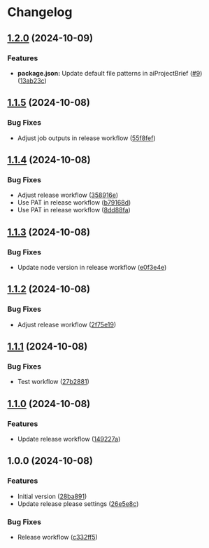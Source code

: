 # Changelog

## [1.2.0](https://github.com/WoHinDu/AI-Project-Brief/compare/v1.1.5...v1.2.0) (2024-10-09)


### Features

* **package.json:** Update default file patterns in aiProjectBrief ([#9](https://github.com/WoHinDu/AI-Project-Brief/issues/9)) ([13ab23c](https://github.com/WoHinDu/AI-Project-Brief/commit/13ab23c8e47fcdf0dac3fe1c381c2e8f4bb8b9f6))

## [1.1.5](https://github.com/WoHinDu/AI-Project-Brief/compare/v1.1.4...v1.1.5) (2024-10-08)


### Bug Fixes

* Adjust job outputs in release workflow ([55f8fef](https://github.com/WoHinDu/AI-Project-Brief/commit/55f8fef2f1f4706aa7bc51abe599825030a4217a))

## [1.1.4](https://github.com/WoHinDu/AI-Project-Brief/compare/v1.1.3...v1.1.4) (2024-10-08)


### Bug Fixes

* Adjust release workflow ([358916e](https://github.com/WoHinDu/AI-Project-Brief/commit/358916e9b605996835af56069ee3c457dc65d12a))
* Use PAT in release workflow ([b79168d](https://github.com/WoHinDu/AI-Project-Brief/commit/b79168d8d917e86fbf020d077919b936c50af784))
* Use PAT in release workflow ([8dd88fa](https://github.com/WoHinDu/AI-Project-Brief/commit/8dd88faeab30440e6acea0faaad23b09ca6bc195))

## [1.1.3](https://github.com/WoHinDu/AI-Project-Brief/compare/v1.1.2...v1.1.3) (2024-10-08)


### Bug Fixes

* Update node version in release workflow ([e0f3e4e](https://github.com/WoHinDu/AI-Project-Brief/commit/e0f3e4e07df7792aa2e0db72229bfcb1ce60cfa5))

## [1.1.2](https://github.com/WoHinDu/AI-Project-Brief/compare/v1.1.1...v1.1.2) (2024-10-08)


### Bug Fixes

* Adjust release workflow ([2f75e19](https://github.com/WoHinDu/AI-Project-Brief/commit/2f75e19bad3c3bca13fb56e65650214fbed92a0e))

## [1.1.1](https://github.com/WoHinDu/AI-Project-Brief/compare/v1.1.0...v1.1.1) (2024-10-08)


### Bug Fixes

* Test workflow ([27b2881](https://github.com/WoHinDu/AI-Project-Brief/commit/27b288132425d11eb5f68061e737057b253e8d00))

## [1.1.0](https://github.com/WoHinDu/AI-Project-Brief/compare/v1.0.0...v1.1.0) (2024-10-08)


### Features

* Update release workflow ([149227a](https://github.com/WoHinDu/AI-Project-Brief/commit/149227afabd9c52cba88370c7ac76751ae6e0fb3))

## 1.0.0 (2024-10-08)


### Features

* Initial version ([28ba891](https://github.com/WoHinDu/AI-Project-Brief/commit/28ba8913ac1f246269954ad131d7ae0d72b5317d))
* Update release please settings ([26e5e8c](https://github.com/WoHinDu/AI-Project-Brief/commit/26e5e8cbbce922ecbfced8e91b974623020dad98))


### Bug Fixes

* Release workflow ([c332ff5](https://github.com/WoHinDu/AI-Project-Brief/commit/c332ff50507c5b5c081979b9ada9e239365d59e1))
